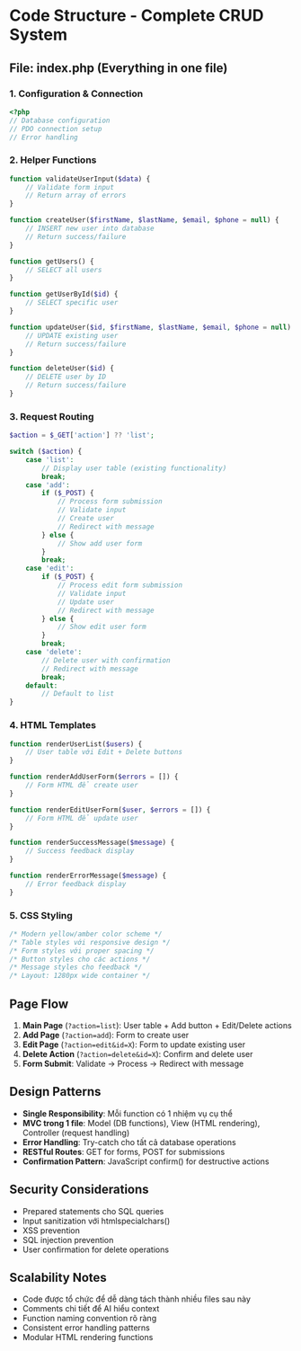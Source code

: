 # Code Structure - Complete CRUD System

## File: index.php (Everything in one file)

### 1. Configuration & Connection
```php
<?php
// Database configuration
// PDO connection setup
// Error handling
```

### 2. Helper Functions
```php
function validateUserInput($data) {
    // Validate form input
    // Return array of errors
}

function createUser($firstName, $lastName, $email, $phone = null) {
    // INSERT new user into database
    // Return success/failure
}

function getUsers() {
    // SELECT all users
}

function getUserById($id) {
    // SELECT specific user
}

function updateUser($id, $firstName, $lastName, $email, $phone = null) {
    // UPDATE existing user
    // Return success/failure
}

function deleteUser($id) {
    // DELETE user by ID
    // Return success/failure
}
```

### 3. Request Routing
```php
$action = $_GET['action'] ?? 'list';

switch ($action) {
    case 'list':
        // Display user table (existing functionality)
        break;
    case 'add':
        if ($_POST) {
            // Process form submission
            // Validate input
            // Create user
            // Redirect with message
        } else {
            // Show add user form
        }
        break;
    case 'edit':
        if ($_POST) {
            // Process edit form submission
            // Validate input
            // Update user
            // Redirect with message
        } else {
            // Show edit user form
        }
        break;
    case 'delete':
        // Delete user with confirmation
        // Redirect with message
        break;
    default:
        // Default to list
}
```

### 4. HTML Templates
```php
function renderUserList($users) {
    // User table với Edit + Delete buttons
}

function renderAddUserForm($errors = []) {
    // Form HTML để create user
}

function renderEditUserForm($user, $errors = []) {
    // Form HTML để update user
}

function renderSuccessMessage($message) {
    // Success feedback display
}

function renderErrorMessage($message) {
    // Error feedback display
}
```

### 5. CSS Styling
```css
/* Modern yellow/amber color scheme */
/* Table styles với responsive design */
/* Form styles với proper spacing */
/* Button styles cho các actions */
/* Message styles cho feedback */
/* Layout: 1280px wide container */
```

## Page Flow
1. **Main Page** (`?action=list`): User table + Add button + Edit/Delete actions
2. **Add Page** (`?action=add`): Form to create user
3. **Edit Page** (`?action=edit&id=X`): Form to update existing user
4. **Delete Action** (`?action=delete&id=X`): Confirm and delete user
5. **Form Submit**: Validate → Process → Redirect with message

## Design Patterns
- **Single Responsibility**: Mỗi function có 1 nhiệm vụ cụ thể
- **MVC trong 1 file**: Model (DB functions), View (HTML rendering), Controller (request handling)
- **Error Handling**: Try-catch cho tất cả database operations
- **RESTful Routes**: GET for forms, POST for submissions
- **Confirmation Pattern**: JavaScript confirm() for destructive actions

## Security Considerations
- Prepared statements cho SQL queries
- Input sanitization với htmlspecialchars()
- XSS prevention
- SQL injection prevention
- User confirmation for delete operations

## Scalability Notes
- Code được tổ chức để dễ dàng tách thành nhiều files sau này
- Comments chi tiết để AI hiểu context
- Function naming convention rõ ràng
- Consistent error handling patterns
- Modular HTML rendering functions
